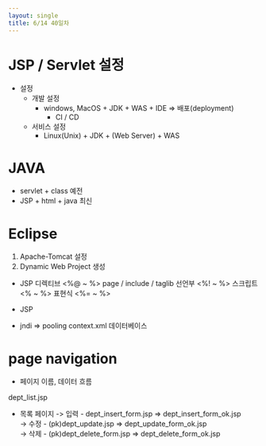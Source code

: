 ```yaml
---
layout: single
title: 6/14 40일차
---
```

# JSP / Servlet 설정
- 설정
  - 개발 설정
    - windows, MacOS + JDK + WAS + IDE
      => 배포(deployment)
      - CI / CD
  - 서비스 설정
    - Linux(Unix) + JDK + (Web Server) + WAS
# JAVA
 - servlet + class 예전
 - JSP + html + java 최신

# Eclipse

1. Apache-Tomcat 설정
2. Dynamic Web Project 생성

* JSP
디렉티브      <%@ ~ %>
              page / include / taglib
선언부        <%! ~ %>
스크립트      <% ~ %>
표현식        <%= ~ %>

* JSP
- jndi => pooling
          context.xml
          데이터베이스

# page navigation
  - 페이지 이름, 데이터 흐름 

dept_list.jsp
- 목록 페이지
      -> 입력
      - dept_insert_form.jsp => dept_insert_form_ok.jsp   
      -> 수정
      - (pk)dept_update.jsp     => dept_update_form_ok.jsp   
      -> 삭제
      - (pk)dept_delete_form.jsp   => dept_delete_form_ok.jsp   



















  
